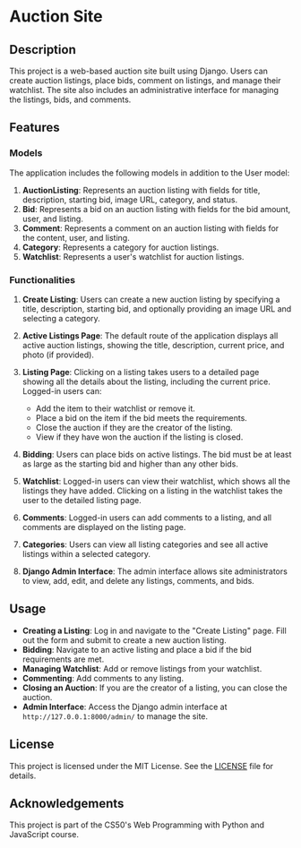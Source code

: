 # Auction Site

## Description

This project is a web-based auction site built using Django. Users can create auction listings, place bids, comment on listings, and manage their watchlist. The site also includes an administrative interface for managing the listings, bids, and comments.

## Features

### Models

The application includes the following models in addition to the User model:

1. **AuctionListing**: Represents an auction listing with fields for title, description, starting bid, image URL, category, and status.
2. **Bid**: Represents a bid on an auction listing with fields for the bid amount, user, and listing.
3. **Comment**: Represents a comment on an auction listing with fields for the content, user, and listing.
4. **Category**: Represents a category for auction listings.
5. **Watchlist**: Represents a user's watchlist for auction listings.

### Functionalities

1. **Create Listing**: Users can create a new auction listing by specifying a title, description, starting bid, and optionally providing an image URL and selecting a category.

2. **Active Listings Page**: The default route of the application displays all active auction listings, showing the title, description, current price, and photo (if provided).

3. **Listing Page**: Clicking on a listing takes users to a detailed page showing all the details about the listing, including the current price. Logged-in users can:
   - Add the item to their watchlist or remove it.
   - Place a bid on the item if the bid meets the requirements.
   - Close the auction if they are the creator of the listing.
   - View if they have won the auction if the listing is closed.

4. **Bidding**: Users can place bids on active listings. The bid must be at least as large as the starting bid and higher than any other bids.

5. **Watchlist**: Logged-in users can view their watchlist, which shows all the listings they have added. Clicking on a listing in the watchlist takes the user to the detailed listing page.

6. **Comments**: Logged-in users can add comments to a listing, and all comments are displayed on the listing page.

7. **Categories**: Users can view all listing categories and see all active listings within a selected category.

8. **Django Admin Interface**: The admin interface allows site administrators to view, add, edit, and delete any listings, comments, and bids.


## Usage

- **Creating a Listing**: Log in and navigate to the "Create Listing" page. Fill out the form and submit to create a new auction listing.
- **Bidding**: Navigate to an active listing and place a bid if the bid requirements are met.
- **Managing Watchlist**: Add or remove listings from your watchlist.
- **Commenting**: Add comments to any listing.
- **Closing an Auction**: If you are the creator of a listing, you can close the auction.
- **Admin Interface**: Access the Django admin interface at `http://127.0.0.1:8000/admin/` to manage the site.

## License

This project is licensed under the MIT License. See the [LICENSE](LICENSE) file for details.

## Acknowledgements

This project is part of the CS50's Web Programming with Python and JavaScript course.
